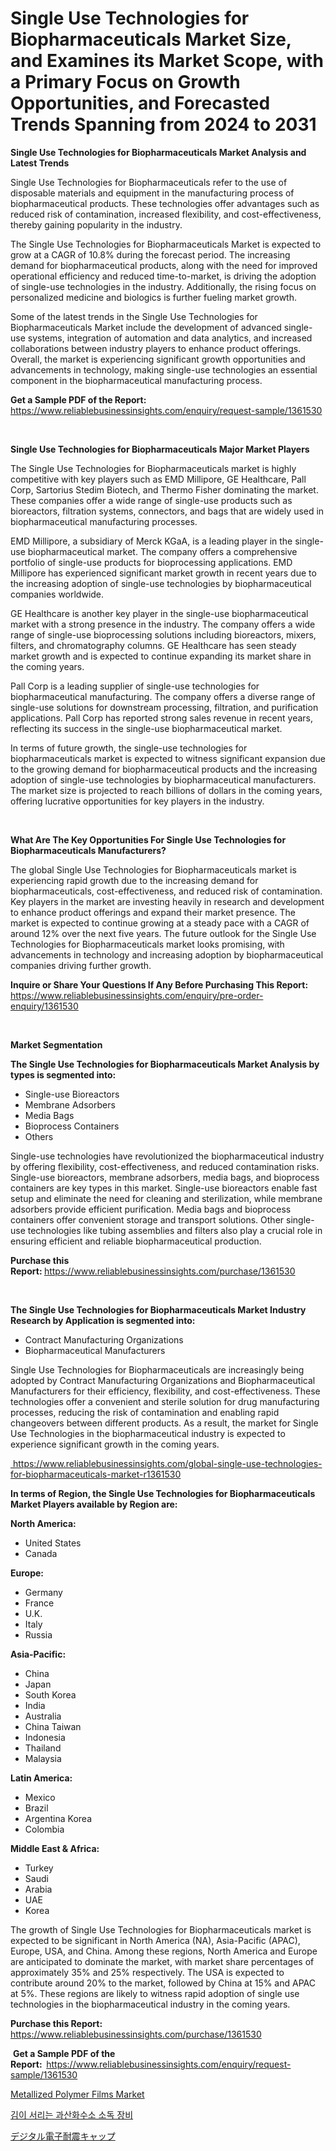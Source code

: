 <p><h1>Single Use Technologies for Biopharmaceuticals Market Size, and Examines its Market Scope, with a Primary Focus on Growth Opportunities, and Forecasted Trends Spanning from 2024 to 2031</h1></p><p><strong>Single Use Technologies for Biopharmaceuticals Market Analysis and Latest Trends</strong></p>
<p><p>Single Use Technologies for Biopharmaceuticals refer to the use of disposable materials and equipment in the manufacturing process of biopharmaceutical products. These technologies offer advantages such as reduced risk of contamination, increased flexibility, and cost-effectiveness, thereby gaining popularity in the industry.</p><p>The Single Use Technologies for Biopharmaceuticals Market is expected to grow at a CAGR of 10.8% during the forecast period. The increasing demand for biopharmaceutical products, along with the need for improved operational efficiency and reduced time-to-market, is driving the adoption of single-use technologies in the industry. Additionally, the rising focus on personalized medicine and biologics is further fueling market growth.</p><p>Some of the latest trends in the Single Use Technologies for Biopharmaceuticals Market include the development of advanced single-use systems, integration of automation and data analytics, and increased collaborations between industry players to enhance product offerings. Overall, the market is experiencing significant growth opportunities and advancements in technology, making single-use technologies an essential component in the biopharmaceutical manufacturing process.</p></p>
<p><strong>Get a Sample PDF of the Report:&nbsp;</strong> <a href="https://www.reliablebusinessinsights.com/enquiry/request-sample/1361530">https://www.reliablebusinessinsights.com/enquiry/request-sample/1361530</a></p>
<p>&nbsp;</p>
<p><strong>Single Use Technologies for Biopharmaceuticals Major Market Players</strong></p>
<p><p>The Single Use Technologies for Biopharmaceuticals market is highly competitive with key players such as EMD Millipore, GE Healthcare, Pall Corp, Sartorius Stedim Biotech, and Thermo Fisher dominating the market. These companies offer a wide range of single-use products such as bioreactors, filtration systems, connectors, and bags that are widely used in biopharmaceutical manufacturing processes.</p><p>EMD Millipore, a subsidiary of Merck KGaA, is a leading player in the single-use biopharmaceutical market. The company offers a comprehensive portfolio of single-use products for bioprocessing applications. EMD Millipore has experienced significant market growth in recent years due to the increasing adoption of single-use technologies by biopharmaceutical companies worldwide.</p><p>GE Healthcare is another key player in the single-use biopharmaceutical market with a strong presence in the industry. The company offers a wide range of single-use bioprocessing solutions including bioreactors, mixers, filters, and chromatography columns. GE Healthcare has seen steady market growth and is expected to continue expanding its market share in the coming years.</p><p>Pall Corp is a leading supplier of single-use technologies for biopharmaceutical manufacturing. The company offers a diverse range of single-use solutions for downstream processing, filtration, and purification applications. Pall Corp has reported strong sales revenue in recent years, reflecting its success in the single-use biopharmaceutical market.</p><p>In terms of future growth, the single-use technologies for biopharmaceuticals market is expected to witness significant expansion due to the growing demand for biopharmaceutical products and the increasing adoption of single-use technologies by biopharmaceutical manufacturers. The market size is projected to reach billions of dollars in the coming years, offering lucrative opportunities for key players in the industry.</p></p>
<p>&nbsp;</p>
<p><strong>What Are The Key Opportunities For Single Use Technologies for Biopharmaceuticals Manufacturers?</strong></p>
<p><p>The global Single Use Technologies for Biopharmaceuticals market is experiencing rapid growth due to the increasing demand for biopharmaceuticals, cost-effectiveness, and reduced risk of contamination. Key players in the market are investing heavily in research and development to enhance product offerings and expand their market presence. The market is expected to continue growing at a steady pace with a CAGR of around 12% over the next five years. The future outlook for the Single Use Technologies for Biopharmaceuticals market looks promising, with advancements in technology and increasing adoption by biopharmaceutical companies driving further growth.</p></p>
<p><strong>Inquire or Share Your Questions If Any Before Purchasing This Report:</strong> <a href="https://www.reliablebusinessinsights.com/enquiry/pre-order-enquiry/1361530">https://www.reliablebusinessinsights.com/enquiry/pre-order-enquiry/1361530</a></p>
<p>&nbsp;</p>
<p><strong>Market Segmentation</strong></p>
<p><strong>The Single Use Technologies for Biopharmaceuticals Market Analysis by types is segmented into:</strong></p>
<p><ul><li>Single-use Bioreactors</li><li>Membrane Adsorbers</li><li>Media Bags</li><li>Bioprocess Containers</li><li>Others</li></ul></p>
<p><p>Single-use technologies have revolutionized the biopharmaceutical industry by offering flexibility, cost-effectiveness, and reduced contamination risks. Single-use bioreactors, membrane adsorbers, media bags, and bioprocess containers are key types in this market. Single-use bioreactors enable fast setup and eliminate the need for cleaning and sterilization, while membrane adsorbers provide efficient purification. Media bags and bioprocess containers offer convenient storage and transport solutions. Other single-use technologies like tubing assemblies and filters also play a crucial role in ensuring efficient and reliable biopharmaceutical production.</p></p>
<p><strong>Purchase this Report:&nbsp;</strong><a href="https://www.reliablebusinessinsights.com/purchase/1361530">https://www.reliablebusinessinsights.com/purchase/1361530</a></p>
<p>&nbsp;</p>
<p><strong>The Single Use Technologies for Biopharmaceuticals Market Industry Research by Application is segmented into:</strong></p>
<p><ul><li>Contract Manufacturing Organizations</li><li>Biopharmaceutical Manufacturers</li></ul></p>
<p><p>Single Use Technologies for Biopharmaceuticals are increasingly being adopted by Contract Manufacturing Organizations and Biopharmaceutical Manufacturers for their efficiency, flexibility, and cost-effectiveness. These technologies offer a convenient and sterile solution for drug manufacturing processes, reducing the risk of contamination and enabling rapid changeovers between different products. As a result, the market for Single Use Technologies in the biopharmaceutical industry is expected to experience significant growth in the coming years.</p></p>
<p><a href="https://www.reliablebusinessinsights.com/global-single-use-technologies-for-biopharmaceuticals-market-r1361530">&nbsp;https://www.reliablebusinessinsights.com/global-single-use-technologies-for-biopharmaceuticals-market-r1361530</a></p>
<p><strong>In terms of Region, the Single Use Technologies for Biopharmaceuticals Market Players available by Region are:</strong></p>
<p>
    <p> <strong> North America: </strong>
        <ul>
            <li>United States</li>
            <li>Canada</li>
        </ul>
        </p> 
    <p> <strong> Europe: </strong>
        <ul>
            <li>Germany</li>
            <li>France</li>
            <li>U.K.</li>
            <li>Italy</li>
            <li>Russia</li>
        </ul>
        </p> 
    <p> <strong> Asia-Pacific: </strong>
        <ul>
            <li>China</li>
            <li>Japan</li>
            <li>South Korea</li>
            <li>India</li>
            <li>Australia</li>
            <li>China Taiwan</li>
            <li>Indonesia</li>
            <li>Thailand</li>
            <li>Malaysia</li>
        </ul>
        </p> 
    <p> <strong> Latin America: </strong>
        <ul>
            <li>Mexico</li>
            <li>Brazil</li>
            <li>Argentina Korea</li>
            <li>Colombia</li>
        </ul>
        </p> 
    <p> <strong> Middle East & Africa: </strong>
        <ul>
            <li>Turkey</li>
            <li>Saudi</li>
            <li>Arabia</li>
            <li>UAE</li>
            <li>Korea</li>
        </ul>
    </p>
    </p>
<p><p>The growth of Single Use Technologies for Biopharmaceuticals market is expected to be significant in North America (NA), Asia-Pacific (APAC), Europe, USA, and China. Among these regions, North America and Europe are anticipated to dominate the market, with market share percentages of approximately 35% and 25% respectively. The USA is expected to contribute around 20% to the market, followed by China at 15% and APAC at 5%. These regions are likely to witness rapid adoption of single use technologies in the biopharmaceutical industry in the coming years.</p></p>
<p><strong>Purchase this Report: </strong><a href="https://www.reliablebusinessinsights.com/purchase/1361530">https://www.reliablebusinessinsights.com/purchase/1361530</a></p>
<p>&nbsp;<strong>Get a Sample PDF of the Report:&nbsp;&nbsp;</strong><a href="https://www.reliablebusinessinsights.com/enquiry/request-sample/1361530">https://www.reliablebusinessinsights.com/enquiry/request-sample/1361530</a></p>
<p><strong></strong></p>
<p><p><a href="https://view.publitas.com/reportprime-1/metallized-polymer-films-market-exploring-market-share-market-trends-and-future-growth/">Metallized Polymer Films Market</a></p><p><a href="https://medium.com/@kaliwatsica/%EC%88%98%EC%A6%9D%EA%B8%B0-%EC%86%8C%EB%8F%85%EC%88%98%EC%86%8C%EA%B3%BC%EC%82%B0%ED%99%94%EB%AC%BC-%EC%9E%A5%EB%B9%84-%EC%8B%9C%EC%9E%A5-%EC%8B%9C%EC%9E%A5-cagr-%EC%8B%9C%EC%9E%A5-%EB%8F%99%ED%96%A5-%EB%B0%8F-%EC%84%B1%EC%9E%A5-%EC%A0%84%EB%9E%B5%EC%97%90-%EB%8C%80%ED%95%9C-%ED%86%B5%EC%B0%B0%EB%A0%A5-39b2e4cfe776">김이 서리는 과산화수소 소독 장비</a></p><p><a href="https://github.com/RudySimonis2023/Market-Research-Report-List-1/blob/main/764499889663.md">デジタル電子耐震キャップ</a></p></p>